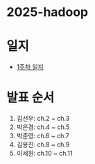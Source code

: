 # 2025-hadoop

# 일지
- [1주차 일지](https://github.com/LandvibeDev/2025-hadoop/blob/main/study_log/week01.md)

# 발표 순서
1. 김선우: ch.2 ~ ch.3
2. 박은경: ch.4 ~ ch.5
3. 박준영: ch.6 ~ ch.7
4. 김용진: ch.8 ~ ch.9
5. 이세원: ch.10 ~ ch.11
